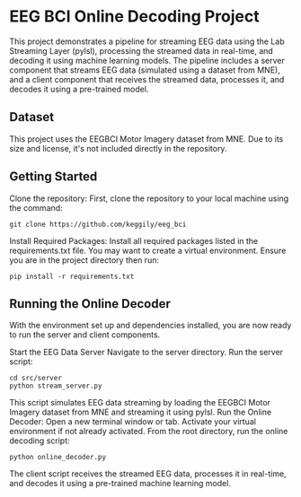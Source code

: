 # EEG BCI Online Decoding Project

This project demonstrates a pipeline for streaming EEG data using the Lab Streaming Layer (pylsl), processing the streamed data in real-time, and decoding it using machine learning models. The pipeline includes a server component that streams EEG data (simulated using a dataset from MNE), and a client component that receives the streamed data, processes it, and decodes it using a pre-trained model.

## Dataset

This project uses the EEGBCI Motor Imagery dataset from MNE. Due to its size and license, it's not included directly in the repository.

## Getting Started

Clone the repository:
First, clone the repository to your local machine using the command:
```
git clone https://github.com/keggily/eeg_bci
```
Install Required Packages:
Install all required packages listed in the requirements.txt file. You may want to create a virtual environment. Ensure you are in the project directory then run:
```
pip install -r requirements.txt
```
## Running the Online Decoder
With the environment set up and dependencies installed, you are now ready to run the server and client components.


Start the EEG Data Server
Navigate to the server directory.
Run the server script:


```
cd src/server
python stream_server.py
```
This script simulates EEG data streaming by loading the EEGBCI Motor Imagery dataset from MNE and streaming it using pylsl.
Run the Online Decoder:
Open a new terminal window or tab.
Activate your virtual environment if not already activated.
From the root directory, run the online decoding script:


```
python online_decoder.py
```
The client script receives the streamed EEG data, processes it in real-time, and decodes it using a pre-trained machine learning model.



